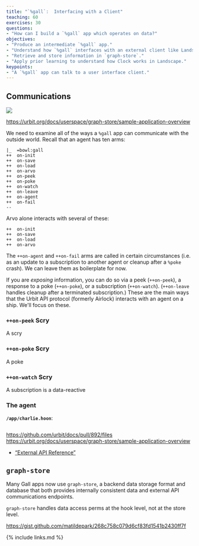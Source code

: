 ```yaml
---
title: "`%gall`:  Interfacing with a Client"
teaching: 60
exercises: 30
questions:
- "How can I build a `%gall` app which operates on data?"
objectives:
- "Produce an intermediate `%gall` app."
- "Understand how `%gall` interfaces with an external client like Landscape."
- "Retrieve and store information in `graph-store`."
- "Apply prior learning to understand how Clock works in Landscape."
keypoints:
- "A `%gall` app can talk to a user interface client."
---
```


##  Communications

![](https://i.pinimg.com/originals/19/b4/d0/19b4d0df3b42cae635a32cb2daf69dc4.gif)

https://urbit.org/docs/userspace/graph-store/sample-application-overview

We need to examine all of the ways a `%gall` app can communicate with the outside world.  Recall that an agent has ten arms:

```hoon
|_  =bowl:gall
++  on-init
++  on-save
++  on-load
++  on-arvo
++  on-peek
++  on-poke
++  on-watch
++  on-leave
++  on-agent
++  on-fail
--
```

Arvo alone interacts with several of these:

```hoon
++  on-init
++  on-save
++  on-load
++  on-arvo
```

The `++on-agent` and `++on-fail` arms are called in certain circumstances (i.e. as an update to a subscription to another agent or cleanup after a `%poke` crash).  We can leave them as boilerplate for now.

If you are _exposing_ information, you can do so via a peek (`++on-peek`), a response to a poke (`++on-poke`), or a subscription (`++on-watch`).  (`++on-leave` handles cleanup after a terminated subscription.)  These are the main ways that the Urbit API protocol (formerly Airlock) interacts with an agent on a ship.  We'll focus on these.

### `++on-peek` Scry

A scry

### `++on-poke` Scry

A poke

### `++on-watch` Scry

A subscription is a data-reactive

###  The agent

**`/app/charlie.hoon`**:

```hoon
```

https://github.com/urbit/docs/pull/892/files
https://urbit.org/docs/userspace/graph-store/sample-application-overview

- [“External API Reference”](https://urbit.org/docs/arvo/eyre/external-api-ref)

##  `graph-store`

Many Gall apps now use `graph-store`, a backend data storage format and database that both provides internally consistent data and external API communications endpoints.

`graph-store` handles data access perms at the hook level, not at the store level.

https://gist.github.com/matildepark/268c758c079d6cf83fd1541b2430ff7f

{% include links.md %}

